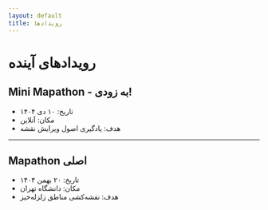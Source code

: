 ```yaml
---
layout: default
title: رویدادها
---
```


# رویدادهای آینده

## Mini Mapathon - به زودی!
- تاریخ: ۱۰ دی ۱۴۰۴
- مکان: آنلاین
- هدف: یادگیری اصول ویرایش نقشه

---

## Mapathon اصلی
- تاریخ: ۲۰ بهمن ۱۴۰۴
- مکان: دانشگاه تهران
- هدف: نقشه‌کشی مناطق زلزله‌خیز
